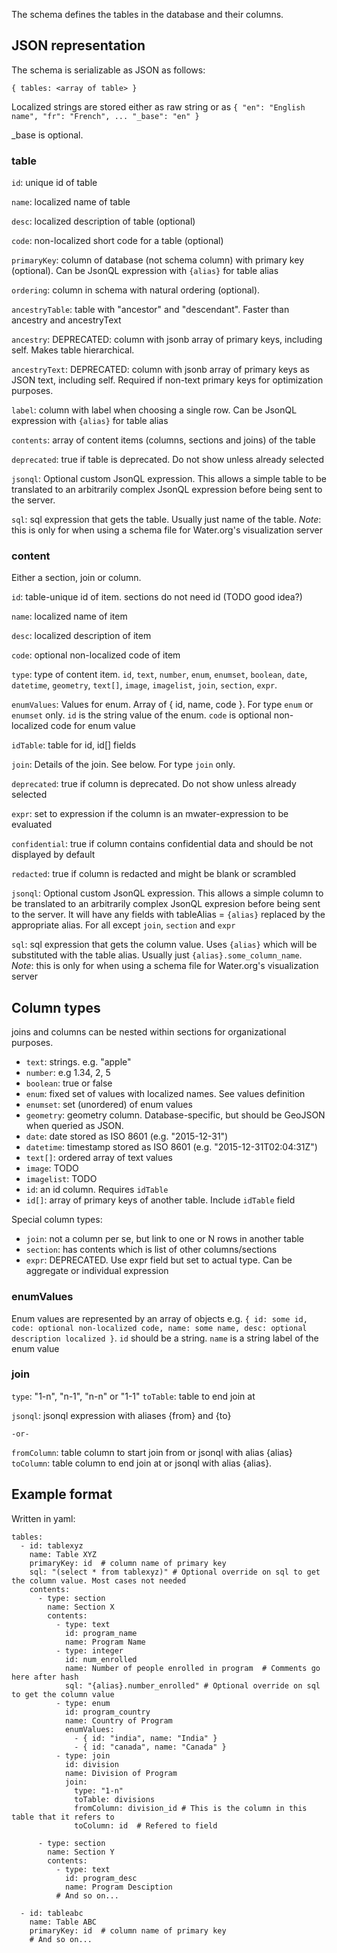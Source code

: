 The schema defines the tables in the database and their columns. 
## JSON representation

The schema is serializable as JSON as follows:

`{ tables: <array of table> }`

Localized strings are stored either as raw string or as `{ "en": "English name", "fr": "French", ... "_base": "en" }`

_base is optional.

### table

`id`: unique id of table

`name`: localized name of table

`desc`: localized description of table (optional)

`code`: non-localized short code for a table (optional)

`primaryKey`: column of database (not schema column) with primary key (optional). Can be JsonQL expression with `{alias}` for table alias 

`ordering`: column in schema with natural ordering (optional).

`ancestryTable`: table with "ancestor" and "descendant". Faster than ancestry and ancestryText

`ancestry`: DEPRECATED: column with jsonb array of primary keys, including self. Makes table hierarchical.

`ancestryText`: DEPRECATED: column with jsonb array of primary keys as JSON text, including self. Required if non-text primary keys for optimization purposes.

`label`: column with label when choosing a single row. Can be JsonQL expression with `{alias}` for table alias

`contents`: array of content items (columns, sections and joins) of the table

`deprecated`: true if table is deprecated. Do not show unless already selected

`jsonql`: Optional custom JsonQL expression. This allows a simple table to be translated to an arbitrarily complex JsonQL expression before being sent to the server. 

`sql`: sql expression that gets the table. Usually just name of the table. *Note*: this is only for when using a schema file for Water.org's visualization server

### content

Either a section, join or column. 

`id`: table-unique id of item. sections do not need id (TODO good idea?)

`name`: localized name of item

`desc`: localized description of item

`code`: optional non-localized code of item

`type`: type of content item. `id`, `text`, `number`, `enum`, `enumset`, `boolean`, `date`, `datetime`, `geometry`, `text[]`, `image`, `imagelist`, `join`, `section`, `expr`.

`enumValues`: Values for enum. Array of { id, name, code }. For type `enum` or `enumset` only. `id` is the string value of the enum. `code` is optional non-localized code for enum value

`idTable`: table for id, id[] fields

`join`: Details of the join. See below. For type `join` only.

`deprecated`: true if column is deprecated. Do not show unless already selected

`expr`: set to expression if the column is an mwater-expression to be evaluated

`confidential`: true if column contains confidential data and should be not displayed by default

`redacted`: true if column is redacted and might be blank or scrambled

`jsonql`: Optional custom JsonQL expression. This allows a simple column to be translated to an arbitrarily complex JsonQL expresion before being sent to the server. It will have any fields with tableAlias = `{alias}` replaced by the appropriate alias. For all except `join`, `section` and `expr`

`sql`: sql expression that gets the column value. Uses `{alias}` which will be substituted with the table alias. Usually just `{alias}.some_column_name`. *Note*: this is only for when using a schema file for Water.org's visualization server

## Column types

joins and columns can be nested within sections for organizational purposes.

* `text`: strings. e.g. "apple"
* `number`: e.g 1.34, 2, 5
* `boolean`: true or false
* `enum`: fixed set of values with localized names. See values definition
* `enumset`: set (unordered) of enum values
* `geometry`: geometry column. Database-specific, but should be GeoJSON when queried as JSON.
* `date`: date stored as ISO 8601 (e.g. "2015-12-31")
* `datetime`: timestamp stored as ISO 8601 (e.g. "2015-12-31T02:04:31Z") 
* `text[]`: ordered array of text values
* `image`: TODO
* `imagelist`: TODO
* `id`: an id column. Requires `idTable`
* `id[]`: array of primary keys of another table. Include `idTable` field

Special column types:
* `join`: not a column per se, but link to one or N rows in another table
* `section`: has contents which is list of other columns/sections
* `expr`: DEPRECATED. Use expr field but set to actual type. Can be aggregate or individual expression

### enumValues

Enum values are represented by an array of objects e.g. `{ id: some id, code: optional non-localized code, name: some name, desc: optional description localized }`. `id` should be a string. `name` is a string label of the enum value

### join

`type`: "1-n", "n-1", "n-n" or "1-1"
`toTable`: table to end join at

`jsonql`: jsonql expression with aliases {from} and {to}

`-or-`

`fromColumn`: table column to start join from or jsonql with alias {alias}
`toColumn`: table column to end join at or jsonql with alias {alias}. 


## Example format
Written in yaml:

```
tables:
  - id: tablexyz
    name: Table XYZ
    primaryKey: id  # column name of primary key
    sql: "(select * from tablexyz)" # Optional override on sql to get the column value. Most cases not needed
    contents:
      - type: section
        name: Section X
        contents: 
          - type: text
            id: program_name
            name: Program Name
          - type: integer
            id: num_enrolled
            name: Number of people enrolled in program  # Comments go here after hash
            sql: "{alias}.number_enrolled" # Optional override on sql to get the column value
          - type: enum
            id: program_country
            name: Country of Program
            enumValues:
              - { id: "india", name: "India" }
              - { id: "canada", name: "Canada" }
          - type: join
            id: division
            name: Division of Program
            join:
              type: "1-n"
              toTable: divisions
              fromColumn: division_id # This is the column in this table that it refers to
              toColumn: id  # Refered to field

      - type: section
        name: Section Y
        contents: 
          - type: text
            id: program_desc
            name: Program Desciption
          # And so on...

  - id: tableabc
    name: Table ABC
    primaryKey: id  # column name of primary key
    # And so on...

```
